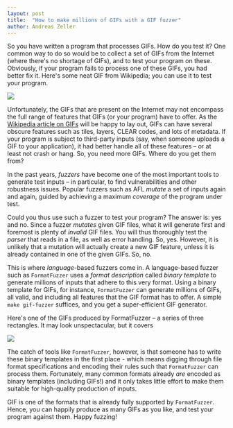 ```yaml
---
layout: post
title:  "How to make millions of GIFs with a GIF fuzzer"
author: Andreas Zeller
---
```


So you have written a program that processes GIFs. How do you test it? One common way to do so would be to collect a set of GIFs from the Internet (where there's no shortage of GIFs), and to test your program on these. Obviously, if your program fails to process one of these GIFs, you had better fix it. Here's some neat GIF from Wikipedia; you can use it to test your program.

![](/assets/Newtons_cradle_animation_book_2.gif)

Unfortunately, the GIFs that are present on the Internet may not encompass the full range of features that GIFs (or your program) have to offer. As the [Wikipedia article on GIFs](https://en.wikipedia.org/wiki/GIF) will be happy to lay out, GIFs can have several obscure features such as tiles, layers, CLEAR codes, and lots of metadata. If your program is subject to third-party inputs (say, when someone uploads a GIF to your application), it had better handle all of these features –&nbsp;or at least not crash or hang. So, you need more GIFs. Where do you get them from?

In the past years, _fuzzers_ have become one of the most important tools to generate test inputs –&nbsp;in particular, to find vulnerabilities and other robustness issues. Popular fuzzers such as AFL _mutate_ a set of inputs again and again, guided by achieving a maximum _coverage_ of the program under test. 

Could you thus use such a fuzzer to test your program? The answer is: yes and no. Since a fuzzer _mutates_ given GIF files, what it will generate first and foremost is plenty of _invalid_ GIF files. You will thus thoroughly test the _parser_ that reads in a file, as well as error handling. So, yes. However, it is  unlikely that a mutation will actually create a new GIF feature, unless it is already contained in one of the given GIFs. So, no.

This is where _language_-based fuzzers come in. A language-based fuzzer such as `FormatFuzzer` uses a _format description_ called _binary template_ to generate millions of inputs that adhere to this very format. Using a binary template for GIFs, for instance, `FormatFuzzer` can generate millions of GIFs, all valid, and including all features that the GIF format has to offer. A simple `make gif-fuzzer` suffices, and you get a super-efficient GIF generator.

Here's one of the GIFs produced by FormatFuzzer –&nbsp;a series of three rectangles. It may look unspectacular, but it covers 

![](/assets/six-rectangles.gif)

The catch of tools like `FormatFuzzer`, however, is that someone has to write these binary templates in the first place -&nbsp;which means digging through file format specifications and encoding their rules such that `FormatFuzzer` can process them. Fortunately, many common formats already _are_ encoded as binary templates (including GIFs!) and it only takes little effort to make them suitable for high-quality production of inputs.

GIF is one of the formats that is already fully supported by `FormatFuzzer`. Hence, you can happily produce as many GIFs as you like, and test your program against them. Happy fuzzing!




